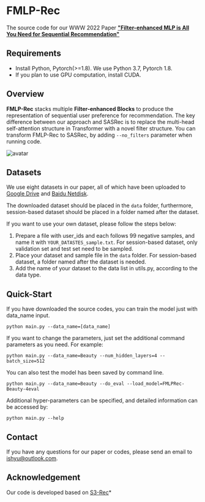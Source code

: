 # FMLP-Rec
The source code for our WWW 2022 Paper [**"Filter-enhanced MLP is All You Need for Sequential Recommendation"**](https://arxiv.org/abs/2202.13556)


## Requirements
* Install Python, Pytorch(>=1.8). We use Python 3.7, Pytorch 1.8.
* If you plan to use GPU computation, install CUDA.

## Overview
**FMLP-Rec** stacks multiple **Filter-enhanced Blocks** to produce the representation of sequential user preference for recommendation. The key difference between our approach and SASRec is to replace the multi-head self-attention structure in Transformer with a novel filter structure. You can transform FMLP-Rec to SASRec, by adding `--no_filters` parameter when running code.

![avatar](fig/model.png)

## Datasets
We use eight datasets in our paper, all of which have been uploaded to [Google Drive](https://drive.google.com/drive/folders/1omfrWZiYwmj3eFpIpb-8O29wbt4SVGzP?usp=sharing)
 and [Baidu Netdisk](https://pan.baidu.com/s/1we2eJ_Vz9SM33PoRqPNijQ?pwd=kzq2).

The downloaded dataset should be placed in the `data` folder, furthermore, session-based dataset should be placed in a folder named after the dataset.

If you want to use your own dataset, please follow the steps below:
1. Prepare a file with user_ids and each follows 99 negative samples, and name it with `YOUR_DATASTES_sample.txt`. For session-based dataset, only validation set and test set need to be sampled.
2. Place your dataset and sample file in the `data` folder. For session-based dataset, a folder named after the dataset is needed.
3. Add the name of your dataset to the data list in utils.py, according to the data type. 


## Quick-Start
If you have downloaded the source codes, you can train the model just with data_name input.
```
python main.py --data_name=[data_name]
```

If you want to change the parameters, just set the additional command parameters as you need. For example:
```
python main.py --data_name=Beauty --num_hidden_layers=4 --batch_size=512
```

You can also test the model has been saved by command line.
```
python main.py --data_name=Beauty --do_eval --load_model=FMLPRec-Beauty-4eval
```

Additional hyper-parameters can be specified, and detailed information can be accessed by:

```
python main.py --help
```

## Contact
If you have any questions for our paper or codes, please send an email to ishyu@outlook.com.

## Acknowledgement 
Our code is developed based on [S3-Rec](https://github.com/RUCAIBox/CIKM2020-S3Rec)*
